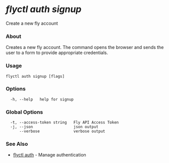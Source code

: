# _flyctl auth signup_

Create a new fly account

### About

Creates a new fly account. The command opens the browser 
and sends the user to a form to provide appropriate credentials.

### Usage
~~~
flyctl auth signup [flags]
~~~

### Options

~~~
  -h, --help   help for signup
~~~

### Global Options

~~~
  -t, --access-token string   Fly API Access Token
  -j, --json                  json output
      --verbose               verbose output
~~~

### See Also

* [flyctl auth](/docs/flyctl/auth/)	 - Manage authentication

